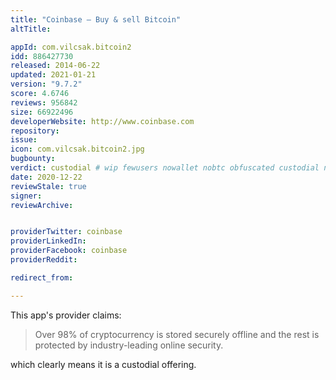 ```yaml
---
title: "Coinbase – Buy & sell Bitcoin"
altTitle: 

appId: com.vilcsak.bitcoin2
idd: 886427730
released: 2014-06-22
updated: 2021-01-21
version: "9.7.2"
score: 4.6746
reviews: 956842
size: 66922496
developerWebsite: http://www.coinbase.com
repository: 
issue: 
icon: com.vilcsak.bitcoin2.jpg
bugbounty: 
verdict: custodial # wip fewusers nowallet nobtc obfuscated custodial nosource nonverifiable reproducible bounty defunct
date: 2020-12-22
reviewStale: true
signer: 
reviewArchive:


providerTwitter: coinbase
providerLinkedIn: 
providerFacebook: coinbase
providerReddit: 

redirect_from:

---
```


This app's provider claims:

> Over 98% of cryptocurrency is stored securely offline and the rest is
  protected by industry-leading online security.

which clearly means it is a custodial offering.